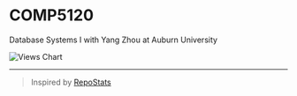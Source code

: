 # COMP5120
Database Systems I with Yang Zhou at Auburn University

<!-- Deprecated -->
<!-- ![Views Chart](https://repostatscharts.s3.us-east-2.amazonaws.com/MatthewsRepos/COMP5120_ViewsChart.png#gh-dark-mode-only) -->
<!-- ![Views Chart](https://repostatscharts.s3.us-east-2.amazonaws.com/MatthewsRepos/COMP5120_ViewsChart_Dark.png#gh-light-mode-only) -->

<picture>
  <source media="(prefers-color-scheme: dark)" srcset="https://repostatscharts.s3.us-east-2.amazonaws.com/MatthewsRepos/COMP5120_ViewsChart_Dark.png">
  <source media="(prefers-color-scheme: light)" srcset="https://repostatscharts.s3.us-east-2.amazonaws.com/MatthewsRepos/COMP5120_ViewsChart.png">
  <img alt="Views Chart" src="https://repostatscharts.s3.us-east-2.amazonaws.com/MatthewsRepos/COMP5120_ViewsChart.png">
</picture>

---

> Inspired by [RepoStats](https://github.com/wumphlett/repostats)
